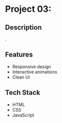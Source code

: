 # Project 03: 

## Description
.

## Features
- Responsive design
- Interactive animations
- Clean UI

## Tech Stack
- HTML
- CSS
- JavaScript


